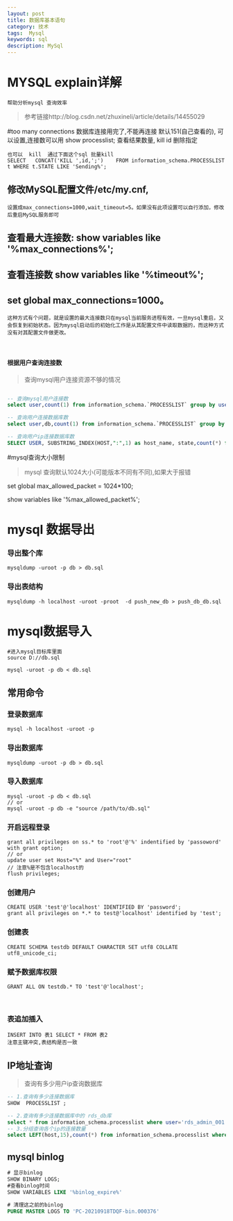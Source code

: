 ```yaml
---
layout: post
title: 数据库基本语句
category: 技术
tags:  Mysql
keywords: sql
description: MySql 
---
```


# MYSQL explain详解 
	帮助分析mysql 查询效率

>参考链接http://blog.csdn.net/zhuxineli/article/details/14455029



#too many connections 
	数据库连接用完了,不能再连接
	默认151(自己查看的), 可以设置,连接数可以用  show  processlist; 查看结果数量, kill id 删除指定
	
	也可以  kill  通过下面这个sql 批量kill 
	SELECT   CONCAT('KILL ',id,';')    FROM information_schema.PROCESSLIST t WHERE t.STATE LIKE 'Sending%';

## 修改MySQL配置文件/etc/my.cnf,
	设置成max_connections=1000,wait_timeout=5。如果没有此项设置可以自行添加，修改后重启MySQL服务即可

## 查看最大连接数: show variables like '%max_connections%'; 

## 查看连接数 show variables like '%timeout%'; 

## set global max_connections=1000。
	这种方式有个问题，就是设置的最大连接数只在mysql当前服务进程有效，一旦mysql重启，又会恢复到初始状态。因为mysql启动后的初始化工作是从其配置文件中读取数据的，而这种方式没有对其配置文件做更改。

​	

#### 根据用户查询连接数

> 查询mysql用户连接资源不够的情况

``` sql

-- 查询mysql用户连接数
select user,count(1) from information_schema.`PROCESSLIST` group by user;

-- 查询用户连接数据库数
select user,db,count(1) from information_schema.`PROCESSLIST` group by user,db;

-- 查询用户ip连接数据库数
SELECT USER, SUBSTRING_INDEX(HOST,":",1) as host_name, state,count(*) from information_schema.`PROCESSLIST` GROUP BY state,host_name;

```







#mysql查询大小限制

>mysql 查询默认1024大小(可能版本不同有不同),如果大于报错

set global max_allowed_packet = 1024*100;

show variables like '%max_allowed_packet%';



# mysql 数据导出

### 导出整个库
```
mysqldump -uroot -p db > db.sql
```

### 导出表结构
``` 
mysqldump -h localhost -uroot -proot  -d push_new_db > push_db_db.sql
```


# mysql数据导入

```
#进入mysql目标库里面
source D://db.sql
```



```
mysql -uroot -p db < db.sql
```



## 常用命令

### 登录数据库

    mysql -h localhost -uroot -p

### 导出数据库

    mysqldump -uroot -p db > db.sql

### 导入数据库

    mysql -uroot -p db < db.sql
    // or
    mysql -uroot -p db -e "source /path/to/db.sql"

### 开启远程登录

    grant all privileges on ss.* to 'root'@'%' indentified by 'passoword' with grant option;
    // or 
    update user set Host="%" and User="root"
    // 注意%是不包含localhost的
    flush privileges;

### 创建用户

    CREATE USER 'test'@'localhost' IDENTIFIED BY 'password';
    grant all privileges on *.* to test@'localhost' identified by 'test';

### 创建表

    CREATE SCHEMA testdb DEFAULT CHARACTER SET utf8 COLLATE utf8_unicode_ci;

### 赋予数据库权限

    GRANT ALL ON testdb.* TO 'test'@'localhost';

​    
### 表追加插入 
	INSERT INTO 表1 SELECT * FROM 表2   
	注意主键冲突,表结构是否一致






## IP地址查询

> 查询有多少用户ip查询数据库



``` sql
-- 1.查询有多少连接数据库
SHOW  PROCESSLIST ;

-- 2.查询有多少连接数据库中的 rds_db库
select * from information_schema.processlist where user='rds_admin_001' and db='rds_db' ORDER BY host;
-- 3.分组查询各个ip的连接数量
select LEFT(host,15),count(*) from information_schema.processlist where user='rds_admin_001' and db='rds_db' group BY LEFT(host,13);
```







## mysql binlog



``` sql
# 显示binlog
SHOW BINARY LOGS;
#查看binlog时间
SHOW VARIABLES LIKE '%binlog_expire%'

# 清理这之前的binlog
PURGE MASTER LOGS TO 'PC-20210918TDQF-bin.000376'


```

